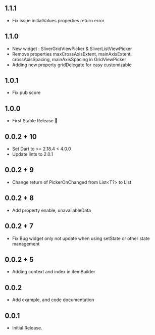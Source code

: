 ## 1.1.1

- Fix issue initialValues properties return error

## 1.1.0

- New widget : SliverGridViewPicker & SliverListViewPicker
- Remove properties maxCrossAxisExtent, mainAxisExtent, crossAxisSpacing, mainAxisSpacing in GridViewPicker
- Adding new property gridDelegate for easy customizable

## 1.0.1

- Fix pub score

## 1.0.0

- First Stable Release :rocket:

## 0.0.2 + 10

- Set Dart to >= 2.18.4 < 4.0.0
- Update lints to 2.0.1

## 0.0.2 + 9

- Change return of PickerOnChanged from List<T?> to List<T>

## 0.0.2 + 8

- Add property enable, unavailableData

## 0.0.2 + 7

- Fix Bug widget only not update when using setState or other state management

## 0.0.2 + 5

- Adding context and index in itemBuilder

## 0.0.2

- Add example, and code documentation

## 0.0.1

- Initial Release.
